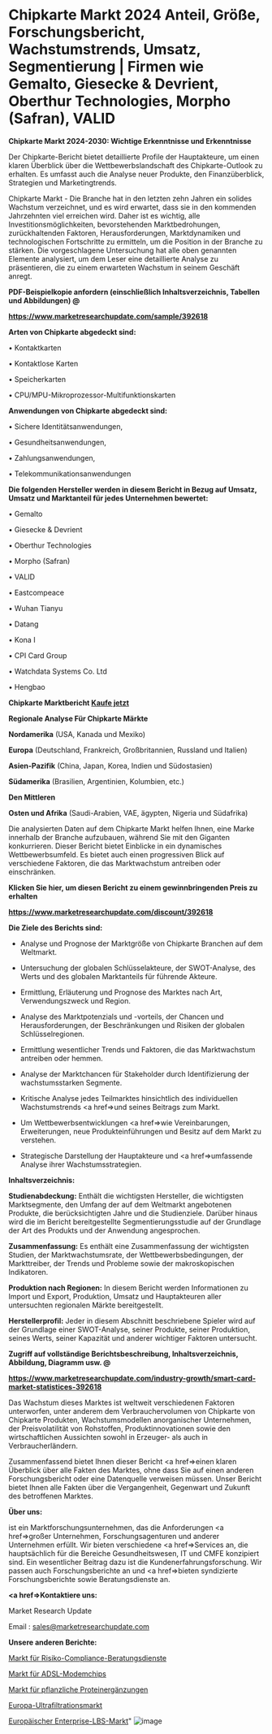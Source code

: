 # Chipkarte Markt 2024 Anteil, Größe, Forschungsbericht, Wachstumstrends, Umsatz, Segmentierung | Firmen wie Gemalto, Giesecke & Devrient, Oberthur Technologies, Morpho (Safran), VALID

<strong>Chipkarte Markt 2024-2030: Wichtige Erkenntnisse und Erkenntnisse</strong>

Der Chipkarte-Bericht bietet detaillierte Profile der Hauptakteure, um einen klaren Überblick über die Wettbewerbslandschaft des Chipkarte-Outlook zu erhalten. Es umfasst auch die Analyse neuer Produkte, den Finanzüberblick, Strategien und Marketingtrends.

Chipkarte Markt - Die Branche hat in den letzten zehn Jahren ein solides Wachstum verzeichnet, und es wird erwartet, dass sie in den kommenden Jahrzehnten viel erreichen wird. Daher ist es wichtig, alle Investitionsmöglichkeiten, bevorstehenden Marktbedrohungen, zurückhaltenden Faktoren, Herausforderungen, Marktdynamiken und technologischen Fortschritte zu ermitteln, um die Position in der Branche zu stärken. Die vorgeschlagene Untersuchung hat alle oben genannten Elemente analysiert, um dem Leser eine detaillierte Analyse zu präsentieren, die zu einem erwarteten Wachstum in seinem Geschäft anregt.



<strong><b>PDF-Beispielkopie anfordern (einschließlich Inhaltsverzeichnis, Tabellen und Abbildungen) @ </b></strong>

<strong><a href=https://www.marketresearchupdate.com/sample/392618>

<strong>https://www.marketresearchupdate.com/sample/392618</u></a></strong></strong>



<strong>Arten von Chipkarte abgedeckt sind:</strong>

• Kontaktkarten

• Kontaktlose Karten

• Speicherkarten

• CPU/MPU-Mikroprozessor-Multifunktionskarten



<strong>Anwendungen von Chipkarte abgedeckt sind:</strong>

• Sichere Identitätsanwendungen,

• Gesundheitsanwendungen,

• Zahlungsanwendungen,

• Telekommunikationsanwendungen



<strong>Die folgenden Hersteller werden in diesem Bericht in Bezug auf Umsatz, Umsatz und Marktanteil für jedes Unternehmen bewertet:</strong>

• Gemalto

• Giesecke & Devrient

• Oberthur Technologies

• Morpho (Safran)

• VALID

• Eastcompeace

• Wuhan Tianyu

• Datang

• Kona I

• CPI Card Group

• Watchdata Systems Co. Ltd

• Hengbao



<strong>Chipkarte Marktbericht <a href=https://www.marketresearchupdate.com/buynow/392618>Kaufe jetzt</a></strong>



<strong>Regionale Analyse Für Chipkarte Märkte</strong>



<strong>Nordamerika</strong> (USA, Kanada und Mexiko)



<strong>Europa</strong> (Deutschland, Frankreich, Großbritannien, Russland und Italien)



<strong>Asien-Pazifik</strong> (China, Japan, Korea, Indien und Südostasien)



<strong>Südamerika</strong> (Brasilien, Argentinien, Kolumbien, etc.)



<strong>Den Mittleren</strong> 

<strong>Osten und Afrika</strong> (Saudi-Arabien, VAE, ägypten, Nigeria und Südafrika)

Die analysierten Daten auf dem Chipkarte Markt helfen Ihnen, eine Marke innerhalb der Branche aufzubauen, während Sie mit den Giganten konkurrieren. Dieser Bericht bietet Einblicke in ein dynamisches Wettbewerbsumfeld. Es bietet auch einen progressiven Blick auf verschiedene Faktoren, die das Marktwachstum antreiben oder einschränken.



<strong>Klicken Sie hier, um diesen Bericht zu einem gewinnbringenden Preis zu erhalten
</strong>

<strong><a href=https://www.marketresearchupdate.com/discount/392618>https://www.marketresearchupdate.com/discount/392618</b></u></strong></a>



<strong>Die Ziele des Berichts sind:</strong>

- Analyse und Prognose der Marktgröße von Chipkarte Branchen auf dem Weltmarkt.

- Untersuchung der globalen Schlüsselakteure, der SWOT-Analyse, des Werts und des globalen Marktanteils für führende Akteure.

- Ermittlung, Erläuterung und Prognose des Marktes nach Art, Verwendungszweck und Region.

- Analyse des Marktpotenzials und -vorteils, der Chancen und Herausforderungen, der Beschränkungen und Risiken der globalen Schlüsselregionen.

- Ermittlung wesentlicher Trends und Faktoren, die das Marktwachstum antreiben oder hemmen.

- Analyse der Marktchancen für Stakeholder durch Identifizierung der wachstumsstarken Segmente.

- Kritische Analyse jedes Teilmarktes hinsichtlich des individuellen Wachstumstrends <a href=>und</a> seines Beitrags zum Markt.

- Um Wettbewerbsentwicklungen <a href=>wie</a> Vereinbarungen, Erweiterungen, neue Produkteinführungen und Besitz auf dem Markt zu verstehen.

- Strategische Darstellung der Hauptakteure und <a href=>umfas</a>sende Analyse ihrer Wachstumsstrategien.



<strong>Inhaltsverzeichnis:</strong>



<strong>Studienabdeckung:</strong> Enthält die wichtigsten Hersteller, die wichtigsten Marktsegmente, den Umfang der auf dem Weltmarkt angebotenen Produkte, die berücksichtigten Jahre und die Studienziele. Darüber hinaus wird die im Bericht bereitgestellte Segmentierungsstudie auf der Grundlage der Art des Produkts und der Anwendung angesprochen.



<strong>Zusammenfassung:</strong> Es enthält eine Zusammenfassung der wichtigsten Studien, der Marktwachstumsrate, der Wettbewerbsbedingungen, der Markttreiber, der Trends und Probleme sowie der makroskopischen Indikatoren.



<strong>Produktion nach Regionen:</strong> In diesem Bericht werden Informationen zu Import und Export, Produktion, Umsatz und Hauptakteuren aller untersuchten regionalen Märkte bereitgestellt.



<strong>Herstellerprofil:</strong> Jeder in diesem Abschnitt beschriebene Spieler wird auf der Grundlage einer SWOT-Analyse, seiner Produkte, seiner Produktion, seines Werts, seiner Kapazität und anderer wichtiger Faktoren untersucht.



<strong><b>Zugriff auf vollständige Berichtsbeschreibung, Inhaltsverzeichnis, Abbildung, Diagramm usw. @ </b></strong>

<strong><a href=https://www.marketresearchupdate.com/industry-growth/smart-card-market-statistices-392618>https://www.marketresearchupdate.com/industry-growth/smart-card-market-statistices-392618</a></strong>

Das Wachstum dieses Marktes ist weltweit verschiedenen Faktoren unterworfen, unter anderem dem Verbrauchervolumen von Chipkarte von Chipkarte Produkten, Wachstumsmodellen anorganischer Unternehmen, der Preisvolatilität von Rohstoffen, Produktinnovationen sowie den wirtschaftlichen Aussichten sowohl in Erzeuger- als auch in Verbraucherländern.

Zusammenfassend bietet Ihnen dieser Bericht <a href=>einen</a> klaren Überblick über alle Fakten des Marktes, ohne dass Sie auf einen anderen Forschungsbericht oder eine Datenquelle verweisen müssen. Unser Bericht bietet Ihnen alle Fakten über die Vergangenheit, Gegenwart und Zukunft des betroffenen Marktes.



<strong>Über uns:</strong>

 ist ein Marktforschungsunternehmen, das die Anforderungen <a href=>großer</a> Unternehmen, Forschungsagenturen und anderer Unternehmen erfüllt. Wir bieten verschiedene <a href=>Services</a> an, die hauptsächlich für die Bereiche Gesundheitswesen, IT und CMFE konzipiert sind. Ein wesentlicher Beitrag dazu ist die Kundenerfahrungsforschung. Wir passen auch Forschungsberichte an und <a href=>bieten</a> syndizierte Forschungsberichte sowie Beratungsdienste an.



<strong><a href=>Kontaktiere uns:</a></strong>

Market Research Update

Email : sales@marketresearchupdate.com



<strong>Unsere anderen Berichte:</strong>

<a href=https://www.linkedin.com/pulse/risk-compliance-consulting-services-market-analysis-understanding>Markt für Risiko-Compliance-Beratungsdienste</a>

<a href=https://www.linkedin.com/pulse/adsl-modem-chip-market-size-share-outlook-growth-prospects>Markt für ADSL-Modemchips</a>

<a href=https://www.linkedin.com/pulse/plant-based-protein-supplements-market-research>Markt für pflanzliche Proteinergänzungen</a>

<a href=https://www.linkedin.com/pulse/europe-ultrafiltration-market-size-analysis>Europa-Ultrafiltrationsmarkt</a>

<a href=https://www.linkedin.com/pulse/europe-enterprise-lbs-market-size-incredible-be4hf/>Europäischer Enterprise-LBS-Markt</a>"
![image](https://github.com/Gayatrikarjule/Market-Analysis-361/assets/97346546/93350ccb-3b15-40d8-9f8e-186c24cb4caa)

